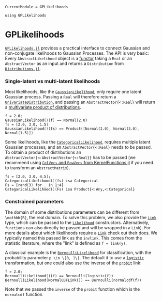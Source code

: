 ```@meta
CurrentModule = GPLikelihoods
```

```@setup gpl
using GPLikelihoods
```
# GPLikelihoods

[`GPLikelihoods.jl`](https://github.com/JuliaGaussianProcesses/GPLikelihoods.jl) provides a practical interface to connect Gaussian and non-conjugate likelihoods
to Gaussian Processes.
The API is very basic: Every `AbstractLikelihood` object is a [functor](https://docs.julialang.org/en/v1/manual/methods/#Function-like-objects-1)
taking a `Real` or an `AbstractVector` as an input and returns a 
`Distribution` from [`Distributions.jl`](https://github.com/JuliaStats/Distributions.jl).

### Single-latent vs multi-latent likelihoods

Most likelihoods, like the [`GaussianLikelihood`](@ref), only require one latent Gaussian process.
Passing a `Real` will therefore return a [`UnivariateDistribution`](https://juliastats.org/Distributions.jl/latest/univariate/),
and passing an `AbstractVector{<:Real}` will return a [multivariate product of distributions](https://juliastats.org/Distributions.jl/latest/multivariate/#Product-distributions).
```@repl gpl
f = 2.0;
GaussianLikelihood()(f) == Normal(2.0)
fs = [2.0, 3.0, 1.5]
GaussianLikelihood()(fs) == Product([Normal(2.0), Normal(3.0), Normal(1.5)])
```

Some likelihoods, like the [`CategoricalLikelihood`](@ref), requires multiple latent Gaussian processes,
and an `AbstractVector{<:Real}` needs to be passed.
To obtain a product of distributions an `AbstractVector{<:AbstractVector{<:Real}}` has to be passed (we recommend
using [`ColVecs` and `RowVecs` from KernelFunctions.jl](https://juliagaussianprocesses.github.io/KernelFunctions.jl/stable/api/#Vector-Valued-Inputs)
if you need to transform an `AbstractMatrix`).
```@repl gpl
fs = [2.0, 3.0, 4.5];
CategoricalLikelihood()(fs) isa Categorical
Fs = [rand(3) for _ in 1:4] 
CategoricalLikelihood()(Fs) isa Product{<:Any,<:Categorical}
```

### Constrained parameters

The domain of some distributions parameters can be different from 
``\mathbb{R}``, the real domain.
To solve this problem, we also provide the [`Link`](@ref) type, which can be
passed to the [`Likelihood`](@ref) constructors.
Alternatively, `function`s can also directly be passed and will be wrapped in a `Link`).
For more details about which likelihoods require a [`Link`](@ref) check out their docs.
We typically named this passed link as the `invlink`.
This comes from the  statistic literature, where the "link" is defined as `f = link(y)`.

A classical example is the [`BernoulliLikelihood`](@ref) for classification, with the probability parameter ``p \in \[0, 1\]``.
The default it to use a [`logistic`](https://en.wikipedia.org/wiki/Logistic_function) transformation, but one could also use the inverse of the [`probit`](https://en.wikipedia.org/wiki/Probit) link:

```@repl gpl
f = 2.0;
BernoulliLikelihood()(f) == Bernoulli(logistic(f))
BernoulliLikelihood(NormalCDFLink()) == Bernoulli(normalcdf(f))
```
Note that we passed the `inverse` of the `probit` function which is the `normalcdf` function.
